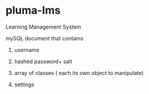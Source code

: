 # pluma-lms
Learning Management System 




mySQL document that contains 

1. username

2. hashed password+ salt

3. array of classes ( each its own object to manipulate)

4. settings
